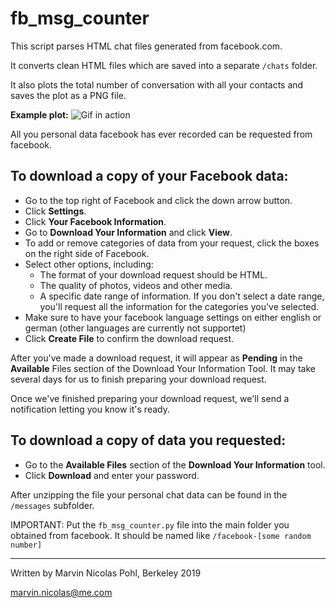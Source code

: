 # fb_msg_counter

This script parses HTML chat files generated from facebook.com.

It converts clean HTML files which are saved into a separate `/chats` folder.

It also plots the total number of conversation with all your contacts and saves the plot as a PNG file.



**Example plot:**
![Gif in action](https://i.imgur.com/k5k8tTm.png)



All you personal data facebook has ever recorded can be requested from facebook.
## To download a copy of your Facebook data:

* Go to the top right of Facebook and click the down arrow button.
* Click **Settings**.
* Click **Your Facebook Information**.
* Go to **Download Your Information** and click **View**.
* To add or remove categories of data from your request, click the boxes on the right side of Facebook.
* Select other options, including:
  * The format of your download request should be HTML.
  * The quality of photos, videos and other media.
  * A specific date range of information. If you don't select a date range, you'll request all the information for the categories you've selected.
* Make sure to have your facebook language settings on either english or german (other languages are currently not supportet)
* Click **Create File** to confirm the download request.

After you've made a download request, it will appear as **Pending** in the **Available** Files section of the Download Your Information Tool. It may take several days for us to finish preparing your download request.


Once we've finished preparing your download request, we'll send a notification letting you know it's ready.

## To download a copy of data you requested:

* Go to the **Available Files** section of the **Download Your Information** tool.
* Click **Download** and enter your password.

After unzipping the file your personal chat data can be found in the `/messages` subfolder.

IMPORTANT: Put the `fb_msg_counter.py` file into the main folder you obtained from facebook. It should be named like `/facebook-[some random number]`


_____________
Written by Marvin Nicolas Pohl, Berkeley 2019

marvin.nicolas@me.com
